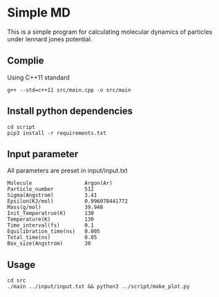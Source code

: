 # Simple MD

This is a simple program for calculating molecular dynamics of particles under lennard jones potential.

## Complie
Using C++11 standard
```
g++ --std=c++11 src/main.cpp -o src/main
```
## Install python dependencies
```
cd script
pip3 install -r requirements.txt
```
## Input parameter
All parameters are preset in input/input.txt
```
Molecule                 Argon(Ar)
Particle_number          512
Sigma(Angstrom)          3.41
Epsilon(KJ/mol)          0.996078441772
Mass(g/mol)              39.948
Init_Temperatrue(K)      130
Temperature(K)           130
Time_interval(fs)        0.1
Equilibration_time(ns)   0.005
Total_time(ns)           0.05
Box_size(Angstrom)       30
```
## Usage
```
cd src
./main ../input/input.txt && python3 ../script/make_plot.py
```
